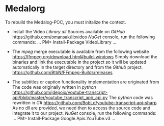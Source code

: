 # Medalorg
To rebuild the Medalog-POC, you must initalize the context.

- Install the Video *Library dll*
    Sources available on *GitHub* https://github.com/omansak/libvideo
	*NuGet* console, run the following commands:
    ...
	PM> Install-Package VideoLibrary
    ...

- The *mpeg* merge executable is available from the following website
	https://ffmpeg.org/download.html#build-windows
    Simply download the binaries and link the executable in the project so it will be updated automatically in the target directory and from the *Github* project.
	https://github.com/BtbN/FFmpeg-Builds/releases

- The subtitles or caption functionality implementation are originated from
	The code was originally written in *python*
	https://github.com/jdepoix/youtube-transcript-api/blob/master/youtube_transcript_api/_api.py
	The *python* code was rewritten in *C#*
	https://github.com/BobLd/youtube-transcript-api-sharp
	As no dll are provided, we need then to access the source code and integrate it to our project.
	*NuGet* console, run the following commands:    ...
	PM> Install-Package Google.Apis.YouTube.v3
    ...
